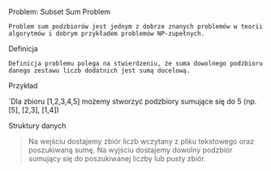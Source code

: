 Problem: Subset Sum Problem

`Problem sum podzbiorów jest jednym z dobrze znanych problemów w teorii algorytmów i dobrym przykładem problemów NP-zupełnych.`

Definicja

`Definicja problemu polega na stwierdzeniu, że suma dowolnego podzbioru danego zestawu liczb dodatnich jest sumą docelową.`

Przykład

`Dla zbioru [1,2,3,4,5] możemy stworzyć podzbiory sumujące się do 5 (np. [5], [2,3], [1,4])

Struktury danych

>Na wejściu dostajemy zbiór liczb wczytany z pliku tekstowego oraz poszukiwaną sumę.
>Na wyjściu dostajemy dowolny podzbiór sumujący się do poszukiwanej liczby lub pusty zbiór.
